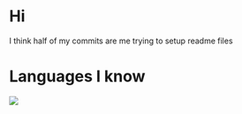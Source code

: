# Hi
I think half of my commits are me trying to setup readme files

# Languages I know
<img src="https://skillicons.dev/icons?i=html,css,js,ts,lua,cs,py,kotlin"></img>
